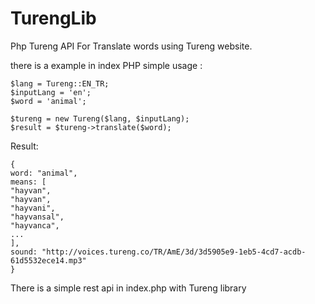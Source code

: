 # TurengLib
Php Tureng API For Translate words using Tureng website.

there is a example in index PHP
simple usage :

```
$lang = Tureng::EN_TR;
$inputLang = 'en';
$word = 'animal';

$tureng = new Tureng($lang, $inputLang);
$result = $tureng->translate($word);

```
Result:

```
{
word: "animal",
means: [
"hayvan",
"hayvan",
"hayvani",
"hayvansal",
"hayvanca",
...
],
sound: "http://voices.tureng.co/TR/AmE/3d/3d5905e9-1eb5-4cd7-acdb-61d5532ece14.mp3"
}

```
There is a simple rest api in index.php with Tureng library
